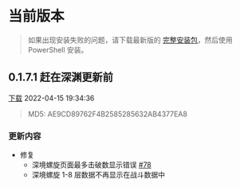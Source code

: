 # 当前版本

> 如果出现安装失败的问题，请下载最新版的 [完整安装包](../download.md)，然后使用 PowerShell 安装。

## 0.1.7.1 赶在深渊更新前 <Badge text="预览版" type="warning" vertical="middle" />

[下载](https://file.xunkong.cc/download/package/Xunkong.Desktop.Package_0.1.7.1_x64.msixbundle)
2022-04-15 19:34:36

> MD5: AE9CD89762F4B2585285632AB4377EA8


### 更新内容

- 修复
  - 深境螺旋页面最多击破数显示错误 [#78](https://github.com/Scighost/Xunkong/issues/78)
  - 深境螺旋 1-8 层数据不再显示在战斗数据中


